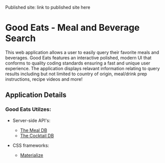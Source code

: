 Published site: link to published site here

# Good Eats - Meal and Beverage Search

This web application allows a user to easily query their favorite meals and beverages. Good Eats features an interactive polished, modern UI that conforms to quality coding standards ensuring a fast and unique user experience. The application displays relavant information relating to query results including but not limited to country of origin, meal/drink prep instructions, recipe videos and more!

## Application Details

### Good Eats Utilzes:

- Server-side API's:

  - [The Meal DB](https://www.themealdb.com/api.php)
  - [The Cocktail DB](https://www.thecocktaildb.com/api.php)

- CSS frameworks:

  - [Materialize](https://materializecss.com/)
